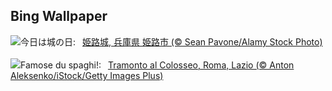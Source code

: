 ## Bing Wallpaper
![](https://www.bing.com/th?id=OHR.CastleDay2025_JA-JP3325548053_UHD.jpg&w=1000)今日は城の日:&nbsp;&ensp;[姫路城, 兵庫県 姫路市 (© Sean Pavone/Alamy Stock Photo)](https://www.bing.com/th?id=OHR.CastleDay2025_JA-JP3325548053_UHD.jpg)
<br><br/>
![](https://www.bing.com/th?id=OHR.CarbonaraDay_IT-IT2080771090_UHD.jpg&w=1000)Famose du spaghi!:&nbsp;&ensp;[Tramonto al Colosseo, Roma, Lazio (© Anton Aleksenko/iStock/Getty Images Plus)](https://www.bing.com/th?id=OHR.CarbonaraDay_IT-IT2080771090_UHD.jpg)
<br><br/>
